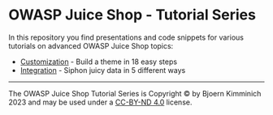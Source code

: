 # OWASP Juice Shop - Tutorial Series

In this repository you find presentations and code snippets for various tutorials on advanced OWASP Juice Shop topics:

* [Customization](/customization) - Build a theme in 18 easy steps
* [Integration](/integration) - Siphon juicy data in 5 different ways

----

The OWASP Juice Shop Tutorial Series is Copyright © by Bjoern Kimminich 2023 and may be used under a [CC-BY-ND 4.0](https://creativecommons.org/licenses/by-nd/4.0/) license.
